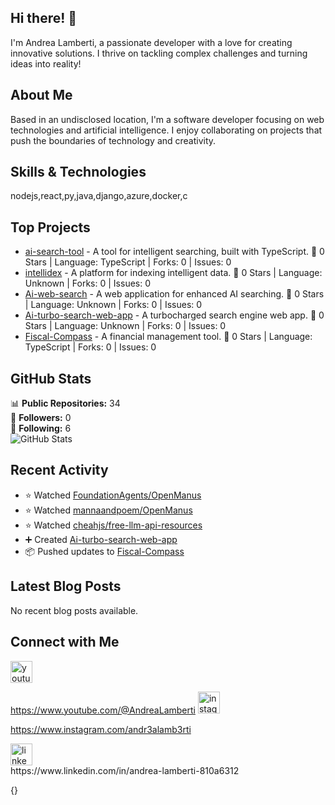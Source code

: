 ## Hi there! 👋

I'm Andrea Lamberti, a passionate developer with a love for creating innovative solutions. I thrive on tackling complex challenges and turning ideas into reality!

## About Me

Based in an undisclosed location, I'm a software developer focusing on web technologies and artificial intelligence. I enjoy collaborating on projects that push the boundaries of technology and creativity.

## Skills & Technologies

nodejs,react,py,java,django,azure,docker,c

## Top Projects

- [ai-search-tool](https://github.com/and734/ai-search-tool) - A tool for intelligent searching, built with TypeScript. 🌟 0 Stars | Language: TypeScript | Forks: 0 | Issues: 0
- [intellidex](https://github.com/and734/intellidex) - A platform for indexing intelligent data. 🌟 0 Stars | Language: Unknown | Forks: 0 | Issues: 0
- [Ai-web-search](https://github.com/and734/Ai-web-search) - A web application for enhanced AI searching. 🌟 0 Stars | Language: Unknown | Forks: 0 | Issues: 0
- [Ai-turbo-search-web-app](https://github.com/and734/Ai-turbo-search-web-app) - A turbocharged search engine web app. 🌟 0 Stars | Language: Unknown | Forks: 0 | Issues: 0
- [Fiscal-Compass](https://github.com/and734/Fiscal-Compass) - A financial management tool. 🌟 0 Stars | Language: TypeScript | Forks: 0 | Issues: 0

## GitHub Stats

📊 **Public Repositories:** 34  
👥 **Followers:** 0  
🔗 **Following:** 6  
![GitHub Stats](https://github-readme-stats.vercel.app/api?username=and734&show_icons=true&theme=radical)

## Recent Activity

- ⭐️ Watched [FoundationAgents/OpenManus](https://github.com/FoundationAgents/OpenManus)  
- ⭐️ Watched [mannaandpoem/OpenManus](https://github.com/mannaandpoem/OpenManus)  
- ⭐️ Watched [cheahjs/free-llm-api-resources](https://github.com/cheahjs/free-llm-api-resources)  
- ➕ Created [Ai-turbo-search-web-app](https://github.com/and734/Ai-turbo-search-web-app)  
- 📦 Pushed updates to [Fiscal-Compass](https://github.com/and734/Fiscal-Compass)

## Latest Blog Posts

No recent blog posts available.

## Connect with Me
<div align="left">
  <img src="https://img.shields.io/static/v1?message=Youtube&logo=youtube&label=&color=FF0000&logoColor=white&labelColor=&style=for-the-badge" height="35" alt="youtube logo"  />
  
  https://www.youtube.com/@AndreaLamberti
  <img src="https://img.shields.io/static/v1?message=Instagram&logo=instagram&label=&color=E4405F&logoColor=white&labelColor=&style=for-the-badge" height="35" alt="instagram logo"  />
  
  https://www.instagram.com/andr3alamb3rti

  <img src="https://img.shields.io/static/v1?message=LinkedIn&logo=linkedin&label=&color=0077B5&logoColor=white&labelColor=&style=for-the-badge" height="35" alt="linkedin logo"  />
</div>https://www.linkedin.com/in/andrea-lamberti-810a6312

{}
